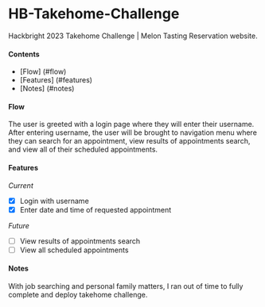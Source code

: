 # HB-Takehome-Challenge

Hackbright 2023 Takehome Challenge | Melon Tasting Reservation website.

#### Contents
- [Flow] (#flow)
- [Features] (#features)
- [Notes] (#notes)

#### Flow
The user is greeted with a login page where they will enter their username. After entering username, the user will be brought to navigation menu where they can search for an appointment, view results of appointments search, and view all of their scheduled appointments.

#### Features
*Current*
- [x] Login with username
- [x] Enter date and time of requested appointment

*Future*
- [ ] View results of appointments search
- [ ] View all scheduled appointments

#### Notes
With job searching and personal family matters, I ran out of time to fully complete and deploy takehome challenge. 